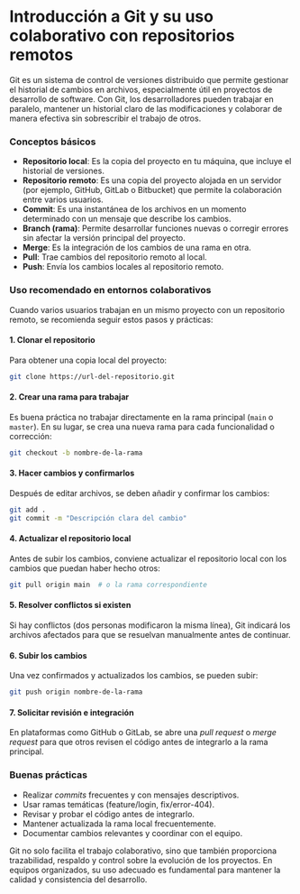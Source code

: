 # **Introducción a Git y su uso colaborativo con repositorios remotos**

Git es un sistema de control de versiones distribuido que permite gestionar el historial de cambios en archivos, especialmente útil en proyectos de desarrollo de software. Con Git, los desarrolladores pueden trabajar en paralelo, mantener un historial claro de las modificaciones y colaborar de manera efectiva sin sobrescribir el trabajo de otros.

### Conceptos básicos

* **Repositorio local**: Es la copia del proyecto en tu máquina, que incluye el historial de versiones.
* **Repositorio remoto**: Es una copia del proyecto alojada en un servidor (por ejemplo, GitHub, GitLab o Bitbucket) que permite la colaboración entre varios usuarios.
* **Commit**: Es una instantánea de los archivos en un momento determinado con un mensaje que describe los cambios.
* **Branch (rama)**: Permite desarrollar funciones nuevas o corregir errores sin afectar la versión principal del proyecto.
* **Merge**: Es la integración de los cambios de una rama en otra.
* **Pull**: Trae cambios del repositorio remoto al local.
* **Push**: Envía los cambios locales al repositorio remoto.

### Uso recomendado en entornos colaborativos

Cuando varios usuarios trabajan en un mismo proyecto con un repositorio remoto, se recomienda seguir estos pasos y prácticas:

#### 1. **Clonar el repositorio**

Para obtener una copia local del proyecto:

```bash
git clone https://url-del-repositorio.git
```

#### 2. **Crear una rama para trabajar**

Es buena práctica no trabajar directamente en la rama principal (`main` o `master`). En su lugar, se crea una nueva rama para cada funcionalidad o corrección:

```bash
git checkout -b nombre-de-la-rama
```

#### 3. **Hacer cambios y confirmarlos**

Después de editar archivos, se deben añadir y confirmar los cambios:

```bash
git add .
git commit -m "Descripción clara del cambio"
```

#### 4. **Actualizar el repositorio local**

Antes de subir los cambios, conviene actualizar el repositorio local con los cambios que puedan haber hecho otros:

```bash
git pull origin main  # o la rama correspondiente
```

#### 5. **Resolver conflictos si existen**

Si hay conflictos (dos personas modificaron la misma línea), Git indicará los archivos afectados para que se resuelvan manualmente antes de continuar.

#### 6. **Subir los cambios**

Una vez confirmados y actualizados los cambios, se pueden subir:

```bash
git push origin nombre-de-la-rama
```

#### 7. **Solicitar revisión e integración**

En plataformas como GitHub o GitLab, se abre una *pull request* o *merge request* para que otros revisen el código antes de integrarlo a la rama principal.

### Buenas prácticas

* Realizar *commits* frecuentes y con mensajes descriptivos.
* Usar ramas temáticas (feature/login, fix/error-404).
* Revisar y probar el código antes de integrarlo.
* Mantener actualizada la rama local frecuentemente.
* Documentar cambios relevantes y coordinar con el equipo.

Git no solo facilita el trabajo colaborativo, sino que también proporciona trazabilidad, respaldo y control sobre la evolución de los proyectos. En equipos organizados, su uso adecuado es fundamental para mantener la calidad y consistencia del desarrollo.
